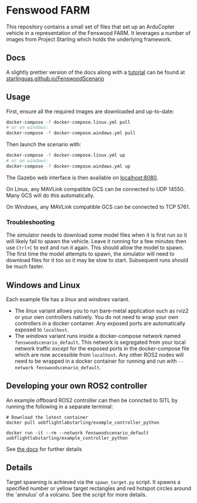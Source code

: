 # Fenswood FARM

This repository contains a small set of files that set up an ArduCopter vehicle in a representation of the Fenswood
FARM. It leverages a number of images from Project Starling which holds the underlying framework.

## Docs

A slightly prettier version of the docs along with a [tutorial](https://starlinguas.github.io/FenswoodScenario/tutorials/fenswood_scenario/) can be found at [starlinguas.github.io/FenswoodScenario](https://starlinguas.github.io/FenswoodScenario/)

## Usage

First, ensure all the required images are downloaded and up-to-date:

```sh
docker-compose -f docker-compose.linux.yml pull
# or on windows:
docker-compose -f docker-compose.windows.yml pull
```

Then launch the scenario with:

```sh
docker-compose -f docker-compose.linux.yml up
# or on windows:
docker-compose -f docker-compose.windows.yml up
```

The Gazebo web interface is then available on [localhost:8080](http://localhost:8080).

On Linux, any MAVLink compatible GCS can be connected to UDP 14550. Many GCS will do this automatically.

On Windows, any MAVLink compatible GCS can be connected to TCP 5761.

### Troubleshooting

The simulator needs to download some model files when it is first run so it will likely fail to spawn the vehicle.
Leave it running for a few minutes then use `Ctrl+C` to exit and run it again. This should allow the model to spawn.
The first time the model attempts to spawn, the simulator will need to download files for it too so it may be slow to
start. Subsequent runs should be much faster.

## Windows and Linux

Each example file has a *linux* and *windows* variant. 

- The *linux* variant allows you to run bare-metal application such as rviz2 or your own controllers natively. You do not need to wrap your own controllers in a docker container. Any exposed ports are automatically exposed to `localhost`. 
- The *windows* variant runs inside a docker-compose network named `fenswoodscenario_default`. This network is segregated from your local network traffic *except* for the exposed ports in the docker-compose file which are now accessible from `localhost`. Any other ROS2 nodes will need to be wrapped in a docker container for running and run with `--network fenswoodscenario_default`. 

## Developing your own ROS2 controller

An example offboard ROS2 controller can then be conncted to SITL by running the following in a separate terminal:

```
# Download the latest container
docker pull uobflightlabstarling/example_controller_python 

docker run -it --rm --network fenswoodscenario_default uobflightlabstarling/example_controller_python
```

See [the docs](https://docs.starlinguas.dev/guide/single-drone-local-machine/#2-running-example-ros2-offboard-controller-node) for further details

## Details

Target spawning is achieved via the `spawn_target.py` script. It spawns a specified number or yellow target rectangles and red hotspot circles around the 'annulus' of a volcano. See the script for more details. 